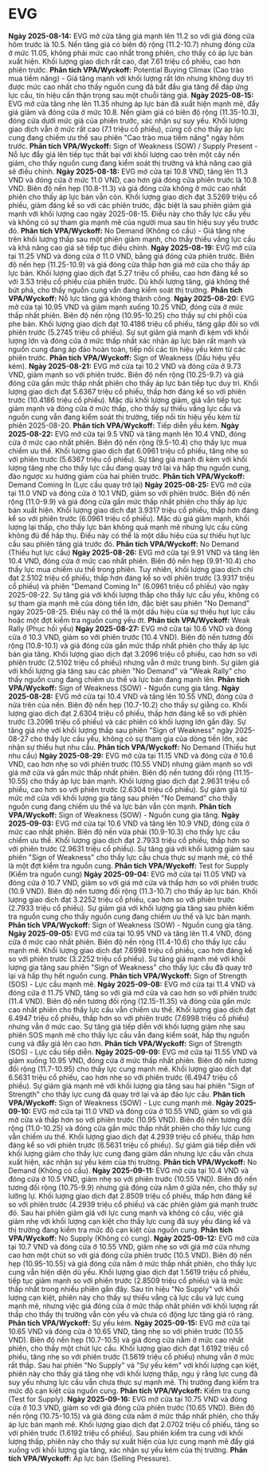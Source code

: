 # EVG

**Ngày 2025-08-14:** EVG mở cửa tăng giá mạnh lên 11.2 so với giá đóng cửa hôm trước là 10.5. Nến tăng giá có biên độ rộng (11.2-10.7) nhưng đóng cửa ở mức 11.05, không phải mức cao nhất trong phiên, cho thấy có áp lực bán xuất hiện. Khối lượng giao dịch rất cao, đạt 7.61 triệu cổ phiếu, cao hơn phiên trước. **Phân tích VPA/Wyckoff:** Potential Buying Climax (Cao trào mua tiềm năng) - Giá tăng mạnh với khối lượng rất lớn nhưng không duy trì được mức cao nhất cho thấy nguồn cung đã bắt đầu gia tăng để đáp ứng lực cầu, tín hiệu cần thận trọng sau một chuỗi tăng giá.
**Ngày 2025-08-15:** EVG mở cửa tăng nhẹ lên 11.35 nhưng áp lực bán đã xuất hiện mạnh mẽ, đẩy giá giảm và đóng cửa ở mức 10.8. Nến giảm giá có biên độ rộng (11.35-10.3), đóng cửa dưới mức giá của phiên trước, xác nhận sự suy yếu. Khối lượng giao dịch vẫn ở mức rất cao (7.1 triệu cổ phiếu), củng cố cho thấy áp lực cung đang chiếm ưu thế sau phiên "Cao trào mua tiềm năng" ngày hôm trước. **Phân tích VPA/Wyckoff:** Sign of Weakness (SOW) / Supply Present - Nỗ lực đẩy giá lên tiếp tục thất bại với khối lượng cao trên một cây nến giảm, cho thấy nguồn cung đang kiểm soát thị trường và khả năng cao giá sẽ điều chỉnh.
**Ngày 2025-08-18:** EVG mở cửa tại 10.8 VND, tăng lên 11.3 VND và đóng cửa ở mức 11.0 VND, cao hơn giá đóng cửa phiên trước là 10.8 VND. Biên độ nến hẹp (10.8-11.3) và giá đóng cửa không ở mức cao nhất phiên cho thấy áp lực bán vẫn còn. Khối lượng giao dịch đạt 3.5269 triệu cổ phiếu, giảm đáng kể so với các phiên trước, đặc biệt là sau phiên giảm giá mạnh với khối lượng cao ngày 2025-08-15. Điều này cho thấy lực cầu yếu và không có sự tham gia mạnh mẽ của người mua sau tín hiệu suy yếu trước đó. **Phân tích VPA/Wyckoff:** No Demand (Không có cầu) - Giá tăng nhẹ trên khối lượng thấp sau một phiên giảm mạnh, cho thấy thiếu vắng lực cầu và khả năng cao giá sẽ tiếp tục điều chỉnh.
**Ngày 2025-08-19:** EVG mở cửa tại 11.25 VND và đóng cửa ở 11.0 VND, bằng giá đóng cửa phiên trước. Biên độ nến hẹp (11.25-10.9) và giá đóng cửa thấp hơn giá mở cửa cho thấy áp lực bán. Khối lượng giao dịch đạt 5.27 triệu cổ phiếu, cao hơn đáng kể so với 3.53 triệu cổ phiếu của phiên trước. Dù khối lượng tăng, giá không thể bứt phá, cho thấy nguồn cung vẫn đang kiểm soát thị trường. **Phân tích VPA/Wyckoff:** Nỗ lực tăng giá không thành công.
**Ngày 2025-08-20:** EVG mở cửa tại 10.95 VND và giảm mạnh xuống 10.25 VND, đóng cửa ở mức thấp nhất phiên. Biên độ nến rộng (10.95-10.25) cho thấy sự chi phối của phe bán. Khối lượng giao dịch đạt 10.4186 triệu cổ phiếu, tăng gấp đôi so với phiên trước (5.2745 triệu cổ phiếu). Sự sụt giảm giá mạnh đi kèm với khối lượng lớn và đóng cửa ở mức thấp nhất xác nhận áp lực bán rất mạnh và nguồn cung đang áp đảo hoàn toàn, tiếp nối các tín hiệu yếu kém từ các phiên trước. **Phân tích VPA/Wyckoff:** Sign of Weakness (Dấu hiệu yếu kém).
**Ngày 2025-08-21:** EVG mở cửa tại 10.2 VND và đóng cửa ở 9.73 VND, giảm mạnh so với phiên trước. Biên độ nến rộng (10.25-9.7) và giá đóng cửa gần mức thấp nhất phiên cho thấy áp lực bán tiếp tục duy trì. Khối lượng giao dịch đạt 5.6367 triệu cổ phiếu, thấp hơn đáng kể so với phiên trước (10.4186 triệu cổ phiếu). Mặc dù khối lượng giảm, giá vẫn tiếp tục giảm mạnh và đóng cửa ở mức thấp, cho thấy sự thiếu vắng lực cầu và nguồn cung vẫn đang kiểm soát thị trường, tiếp nối tín hiệu yếu kém từ phiên 2025-08-20. **Phân tích VPA/Wyckoff:** Tiếp diễn yếu kém.
**Ngày 2025-08-22:** EVG mở cửa tại 9.5 VND và tăng mạnh lên 10.4 VND, đóng cửa ở mức cao nhất phiên. Biên độ nến rộng (9.5-10.4) cho thấy lực mua chiếm ưu thế. Khối lượng giao dịch đạt 6.0961 triệu cổ phiếu, tăng nhẹ so với phiên trước (5.6367 triệu cổ phiếu). Sự tăng giá mạnh đi kèm với khối lượng tăng nhẹ cho thấy lực cầu đang quay trở lại và hấp thụ nguồn cung, đảo ngược xu hướng giảm của hai phiên trước. **Phân tích VPA/Wyckoff:** Demand Coming In (Lực cầu quay trở lại)
**Ngày 2025-08-25:** EVG mở cửa tại 11.0 VND và đóng cửa ở 10.1 VND, giảm so với phiên trước. Biên độ nến rộng (11.0-9.9) và giá đóng cửa gần mức thấp nhất phiên cho thấy áp lực bán xuất hiện. Khối lượng giao dịch đạt 3.9317 triệu cổ phiếu, thấp hơn đáng kể so với phiên trước (6.0961 triệu cổ phiếu). Mặc dù giá giảm mạnh, khối lượng lại thấp, cho thấy lực bán không quá mạnh mẽ nhưng lực cầu cũng không đủ để hấp thụ. Điều này có thể là một dấu hiệu của sự thiếu hụt lực cầu sau phiên tăng giá trước đó. **Phân tích VPA/Wyckoff:** No Demand (Thiếu hụt lực cầu)
**Ngày 2025-08-26:** EVG mở cửa tại 9.91 VND và tăng lên 10.4 VND, đóng cửa ở mức cao nhất phiên. Biên độ nến hẹp (9.91-10.4) cho thấy lực mua chiếm ưu thế trong phiên. Tuy nhiên, khối lượng giao dịch chỉ đạt 2.5102 triệu cổ phiếu, thấp hơn đáng kể so với phiên trước (3.9317 triệu cổ phiếu) và phiên "Demand Coming In" (6.0961 triệu cổ phiếu) vào ngày 2025-08-22. Sự tăng giá với khối lượng thấp cho thấy lực cầu yếu, không có sự tham gia mạnh mẽ của dòng tiền lớn, đặc biệt sau phiên "No Demand" ngày 2025-08-25. Điều này có thể là một dấu hiệu của sự thiếu hụt lực cầu hoặc một đợt kiểm tra nguồn cung yếu ớt. **Phân tích VPA/Wyckoff:** Weak Rally (Phục hồi yếu)
**Ngày 2025-08-27:** EVG mở cửa tại 10.6 VND và đóng cửa ở 10.3 VND, giảm so với phiên trước (10.4 VND). Biên độ nến tương đối rộng (10.8-10.1) và giá đóng cửa gần mức thấp nhất phiên cho thấy áp lực bán gia tăng. Khối lượng giao dịch đạt 3.2096 triệu cổ phiếu, cao hơn so với phiên trước (2.5102 triệu cổ phiếu) nhưng vẫn ở mức trung bình. Sự giảm giá với khối lượng gia tăng sau các phiên "No Demand" và "Weak Rally" cho thấy nguồn cung đang chiếm ưu thế và lực bán đang mạnh lên. **Phân tích VPA/Wyckoff:** Sign of Weakness (SOW) - Nguồn cung gia tăng.
**Ngày 2025-08-28:** EVG mở cửa tại 10.4 VND và tăng lên 10.55 VND, đóng cửa ở nửa trên của nến. Biên độ nến hẹp (10.7-10.2) cho thấy sự giằng co. Khối lượng giao dịch đạt 2.6304 triệu cổ phiếu, thấp hơn đáng kể so với phiên trước (3.2096 triệu cổ phiếu) và các phiên có khối lượng lớn gần đây. Sự tăng giá nhẹ với khối lượng thấp sau phiên "Sign of Weakness" ngày 2025-08-27 cho thấy lực cầu yếu, không có sự tham gia của dòng tiền lớn, xác nhận sự thiếu hụt nhu cầu. **Phân tích VPA/Wyckoff:** No Demand (Thiếu hụt nhu cầu)
**Ngày 2025-08-29:** EVG mở cửa tại 11.15 VND và đóng cửa ở 10.6 VND, cao hơn nhẹ so với phiên trước (10.55 VND) nhưng giảm mạnh so với giá mở cửa và gần mức thấp nhất phiên. Biên độ nến tương đối rộng (11.15-10.55) cho thấy áp lực bán mạnh. Khối lượng giao dịch đạt 2.9631 triệu cổ phiếu, cao hơn so với phiên trước (2.6304 triệu cổ phiếu). Sự giảm giá từ mức mở cửa với khối lượng gia tăng sau phiên "No Demand" cho thấy nguồn cung đang chiếm ưu thế và lực bán vẫn còn mạnh. **Phân tích VPA/Wyckoff:** Sign of Weakness (SOW) - Nguồn cung gia tăng.
**Ngày 2025-09-03:** EVG mở cửa tại 10.6 VND và tăng lên 10.9 VND, đóng cửa ở mức cao nhất phiên. Biên độ nến vừa phải (10.9-10.3) cho thấy lực cầu chiếm ưu thế. Khối lượng giao dịch đạt 2.7933 triệu cổ phiếu, thấp hơn so với phiên trước (2.9631 triệu cổ phiếu). Sự tăng giá với khối lượng giảm sau phiên "Sign of Weakness" cho thấy lực cầu chưa thực sự mạnh mẽ, có thể là một đợt kiểm tra nguồn cung. **Phân tích VPA/Wyckoff:** Test for Supply (Kiểm tra nguồn cung)
**Ngày 2025-09-04:** EVG mở cửa tại 11.05 VND và đóng cửa ở 10.7 VND, giảm so với giá mở cửa và thấp hơn so với phiên trước (10.9 VND). Biên độ nến tương đối rộng (11.3-10.7) cho thấy áp lực bán. Khối lượng giao dịch đạt 3.2252 triệu cổ phiếu, cao hơn so với phiên trước (2.7933 triệu cổ phiếu). Sự giảm giá với khối lượng gia tăng sau phiên kiểm tra nguồn cung cho thấy nguồn cung đang chiếm ưu thế và lực bán mạnh. **Phân tích VPA/Wyckoff:** Sign of Weakness (SOW) - Nguồn cung gia tăng.
**Ngày 2025-09-05:** EVG mở cửa tại 10.95 VND và tăng lên 11.4 VND, đóng cửa ở mức cao nhất phiên. Biên độ nến rộng (11.4-10.6) cho thấy lực cầu mạnh mẽ. Khối lượng giao dịch đạt 7.6998 triệu cổ phiếu, cao hơn đáng kể so với phiên trước (3.2252 triệu cổ phiếu). Sự tăng giá mạnh mẽ với khối lượng gia tăng sau phiên "Sign of Weakness" cho thấy lực cầu đã quay trở lại và hấp thụ hết nguồn cung. **Phân tích VPA/Wyckoff:** Sign of Strength (SOS) - Lực cầu mạnh mẽ.
**Ngày 2025-09-08:** EVG mở cửa tại 11.4 VND và đóng cửa ở 11.75 VND, tăng so với giá mở cửa và cao hơn so với phiên trước (11.4 VND). Biên độ nến tương đối rộng (12.15-11.35) và đóng cửa gần mức cao nhất phiên cho thấy lực cầu vẫn chiếm ưu thế. Khối lượng giao dịch đạt 6.4947 triệu cổ phiếu, thấp hơn so với phiên trước (7.6998 triệu cổ phiếu) nhưng vẫn ở mức cao. Sự tăng giá tiếp diễn với khối lượng giảm nhẹ sau phiên SOS mạnh mẽ cho thấy lực cầu vẫn đang kiểm soát, hấp thụ nguồn cung và đẩy giá lên cao hơn. **Phân tích VPA/Wyckoff:** Sign of Strength (SOS) - Lực cầu tiếp diễn.
**Ngày 2025-09-09:** EVG mở cửa tại 11.55 VND và giảm xuống 10.95 VND, đóng cửa ở mức thấp nhất phiên. Biên độ nến tương đối rộng (11.7-10.95) cho thấy lực cung mạnh mẽ. Khối lượng giao dịch đạt 6.5631 triệu cổ phiếu, cao hơn nhẹ so với phiên trước (6.4947 triệu cổ phiếu). Sự giảm giá mạnh mẽ với khối lượng gia tăng sau hai phiên "Sign of Strength" cho thấy lực cung đã quay trở lại và áp đảo lực cầu. **Phân tích VPA/Wyckoff:** Sign of Weakness (SOW) - Lực cung mạnh mẽ.
**Ngày 2025-09-10:** EVG mở cửa tại 11.0 VND và đóng cửa ở 10.55 VND, giảm so với giá mở cửa và thấp hơn so với phiên trước (10.95 VND). Biên độ nến tương đối rộng (11.0-10.25) và đóng cửa gần mức thấp nhất phiên cho thấy lực cung vẫn chiếm ưu thế. Khối lượng giao dịch đạt 4.2939 triệu cổ phiếu, thấp hơn đáng kể so với phiên trước (6.5631 triệu cổ phiếu). Sự giảm giá tiếp diễn với khối lượng giảm cho thấy lực cung đang giảm dần nhưng lực cầu vẫn chưa xuất hiện, xác nhận sự yếu kém của thị trường. **Phân tích VPA/Wyckoff:** No Demand (Không có cầu).
**Ngày 2025-09-11:** EVG mở cửa tại 10.4 VND và đóng cửa ở 10.5 VND, giảm nhẹ so với phiên trước (10.55 VND). Biên độ nến tương đối rộng (10.75-9.9) nhưng giá đóng cửa nằm ở giữa nến, cho thấy sự lưỡng lự. Khối lượng giao dịch đạt 2.8509 triệu cổ phiếu, thấp hơn đáng kể so với phiên trước (4.2939 triệu cổ phiếu) và các phiên giảm giá mạnh trước đó. Sau hai phiên giảm giá với lực cung mạnh và không có cầu, việc giá giảm nhẹ với khối lượng cạn kiệt cho thấy lực cung đã suy yếu đáng kể và thị trường đang kiểm tra mức độ cạn kiệt của nguồn cung. **Phân tích VPA/Wyckoff:** No Supply (Không có cung).
**Ngày 2025-09-12:** EVG mở cửa tại 10.7 VND và đóng cửa ở 10.55 VND, giảm nhẹ so với giá mở cửa nhưng cao hơn một chút so với giá đóng cửa phiên trước (10.5 VND). Biên độ nến hẹp (10.95-10.55) và giá đóng cửa nằm ở mức thấp nhất phiên, cho thấy lực cung vẫn hiện diện dù yếu. Khối lượng giao dịch đạt 1.5619 triệu cổ phiếu, tiếp tục giảm mạnh so với phiên trước (2.8509 triệu cổ phiếu) và là mức thấp nhất trong nhiều phiên gần đây. Sau tín hiệu "No Supply" với khối lượng cạn kiệt, phiên này cho thấy sự thiếu vắng cả lực cầu và lực cung mạnh mẽ, nhưng việc giá đóng cửa ở mức thấp nhất phiên với khối lượng rất thấp cho thấy thị trường vẫn còn yếu và chưa có động lực tăng giá rõ ràng. **Phân tích VPA/Wyckoff:** Sự yếu kém.
**Ngày 2025-09-15:** EVG mở cửa tại 10.65 VND và đóng cửa ở 10.65 VND, tăng nhẹ so với phiên trước (10.55 VND). Biên độ nến hẹp (10.7-10.5) và giá đóng cửa nằm ở mức cao nhất phiên, cho thấy một chút lực cầu. Khối lượng giao dịch đạt 1.6192 triệu cổ phiếu, tăng nhẹ so với phiên trước (1.5619 triệu cổ phiếu) nhưng vẫn ở mức rất thấp. Sau hai phiên "No Supply" và "Sự yếu kém" với khối lượng cạn kiệt, phiên này cho thấy giá tăng nhẹ với khối lượng thấp, ngụ ý rằng lực cung đã suy yếu nhưng lực cầu vẫn chưa thực sự mạnh mẽ. Thị trường đang kiểm tra mức độ cạn kiệt của nguồn cung. **Phân tích VPA/Wyckoff:** Kiểm tra cung (Test for Supply).
**Ngày 2025-09-16:** EVG mở cửa tại 10.75 VND và đóng cửa ở 10.3 VND, giảm so với giá đóng cửa phiên trước (10.65 VND). Biên độ nến rộng (10.75-10.15) và giá đóng cửa nằm ở mức thấp nhất phiên, cho thấy áp lực bán mạnh mẽ. Khối lượng giao dịch đạt 2.0702 triệu cổ phiếu, tăng so với phiên trước (1.6192 triệu cổ phiếu). Sau phiên kiểm tra cung với khối lượng thấp, phiên này cho thấy sự xuất hiện của lực cung mạnh mẽ đẩy giá xuống với khối lượng gia tăng, xác nhận sự yếu kém của thị trường. **Phân tích VPA/Wyckoff:** Áp lực bán (Selling Pressure).
